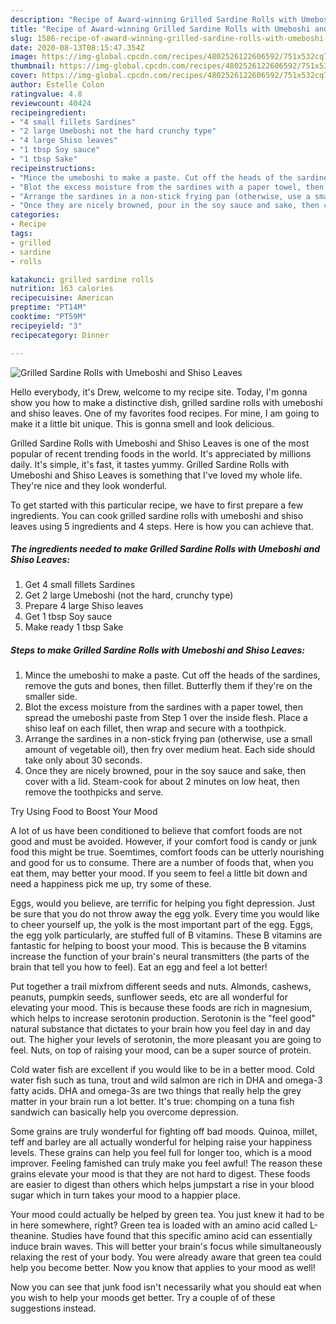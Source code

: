 ```yaml
---
description: "Recipe of Award-winning Grilled Sardine Rolls with Umeboshi and Shiso Leaves"
title: "Recipe of Award-winning Grilled Sardine Rolls with Umeboshi and Shiso Leaves"
slug: 1586-recipe-of-award-winning-grilled-sardine-rolls-with-umeboshi-and-shiso-leaves
date: 2020-08-13T08:15:47.354Z
image: https://img-global.cpcdn.com/recipes/4802526122606592/751x532cq70/grilled-sardine-rolls-with-umeboshi-and-shiso-leaves-recipe-main-photo.jpg
thumbnail: https://img-global.cpcdn.com/recipes/4802526122606592/751x532cq70/grilled-sardine-rolls-with-umeboshi-and-shiso-leaves-recipe-main-photo.jpg
cover: https://img-global.cpcdn.com/recipes/4802526122606592/751x532cq70/grilled-sardine-rolls-with-umeboshi-and-shiso-leaves-recipe-main-photo.jpg
author: Estelle Colon
ratingvalue: 4.8
reviewcount: 40424
recipeingredient:
- "4 small fillets Sardines"
- "2 large Umeboshi not the hard crunchy type"
- "4 large Shiso leaves"
- "1 tbsp Soy sauce"
- "1 tbsp Sake"
recipeinstructions:
- "Mince the umeboshi to make a paste. Cut off the heads of the sardines, remove the guts and bones, then fillet. Butterfly them if they&#39;re on the smaller side."
- "Blot the excess moisture from the sardines with a paper towel, then spread the umeboshi paste from Step 1 over the inside flesh. Place a shiso leaf on each fillet, then wrap and secure with a toothpick."
- "Arrange the sardines in a non-stick frying pan (otherwise, use a small amount of vegetable oil), then fry over medium heat. Each side should take only about 30 seconds."
- "Once they are nicely browned, pour in the soy sauce and sake, then cover with a lid. Steam-cook for about 2 minutes on low heat, then remove the toothpicks and serve."
categories:
- Recipe
tags:
- grilled
- sardine
- rolls

katakunci: grilled sardine rolls 
nutrition: 163 calories
recipecuisine: American
preptime: "PT14M"
cooktime: "PT59M"
recipeyield: "3"
recipecategory: Dinner

---
```



![Grilled Sardine Rolls with Umeboshi and Shiso Leaves](https://img-global.cpcdn.com/recipes/4802526122606592/751x532cq70/grilled-sardine-rolls-with-umeboshi-and-shiso-leaves-recipe-main-photo.jpg)

Hello everybody, it's Drew, welcome to my recipe site. Today, I'm gonna show you how to make a distinctive dish, grilled sardine rolls with umeboshi and shiso leaves. One of my favorites food recipes. For mine, I am going to make it a little bit unique. This is gonna smell and look delicious.



Grilled Sardine Rolls with Umeboshi and Shiso Leaves is one of the most popular of recent trending foods in the world. It's appreciated by millions daily. It's simple, it's fast, it tastes yummy. Grilled Sardine Rolls with Umeboshi and Shiso Leaves is something that I've loved my whole life. They're nice and they look wonderful.


To get started with this particular recipe, we have to first prepare a few ingredients. You can cook grilled sardine rolls with umeboshi and shiso leaves using 5 ingredients and 4 steps. Here is how you can achieve that.

<!--inarticleads1-->

##### The ingredients needed to make Grilled Sardine Rolls with Umeboshi and Shiso Leaves:

1. Get 4 small fillets Sardines
1. Get 2 large Umeboshi (not the hard, crunchy type)
1. Prepare 4 large Shiso leaves
1. Get 1 tbsp Soy sauce
1. Make ready 1 tbsp Sake




<!--inarticleads2-->

##### Steps to make Grilled Sardine Rolls with Umeboshi and Shiso Leaves:

1. Mince the umeboshi to make a paste. Cut off the heads of the sardines, remove the guts and bones, then fillet. Butterfly them if they&#39;re on the smaller side.
1. Blot the excess moisture from the sardines with a paper towel, then spread the umeboshi paste from Step 1 over the inside flesh. Place a shiso leaf on each fillet, then wrap and secure with a toothpick.
1. Arrange the sardines in a non-stick frying pan (otherwise, use a small amount of vegetable oil), then fry over medium heat. Each side should take only about 30 seconds.
1. Once they are nicely browned, pour in the soy sauce and sake, then cover with a lid. Steam-cook for about 2 minutes on low heat, then remove the toothpicks and serve.




Try Using Food to Boost Your Mood


A lot of us have been conditioned to believe that comfort foods are not good and must be avoided. However, if your comfort food is candy or junk food this might be true. Soemtimes, comfort foods can be utterly nourishing and good for us to consume. There are a number of foods that, when you eat them, may better your mood. If you seem to feel a little bit down and need a happiness pick me up, try some of these.

Eggs, would you believe, are terrific for helping you fight depression. Just be sure that you do not throw away the egg yolk. Every time you would like to cheer yourself up, the yolk is the most important part of the egg. Eggs, the egg yolk particularly, are stuffed full of B vitamins. These B vitamins are fantastic for helping to boost your mood. This is because the B vitamins increase the function of your brain's neural transmitters (the parts of the brain that tell you how to feel). Eat an egg and feel a lot better!

Put together a trail mixfrom different seeds and nuts. Almonds, cashews, peanuts, pumpkin seeds, sunflower seeds, etc are all wonderful for elevating your mood. This is because these foods are rich in magnesium, which helps to increase serotonin production. Serotonin is the "feel good" natural substance that dictates to your brain how you feel day in and day out. The higher your levels of serotonin, the more pleasant you are going to feel. Nuts, on top of raising your mood, can be a super source of protein.

Cold water fish are excellent if you would like to be in a better mood. Cold water fish such as tuna, trout and wild salmon are rich in DHA and omega-3 fatty acids. DHA and omega-3s are two things that really help the grey matter in your brain run a lot better. It's true: chomping on a tuna fish sandwich can basically help you overcome depression. 

Some grains are truly wonderful for fighting off bad moods. Quinoa, millet, teff and barley are all actually wonderful for helping raise your happiness levels. These grains can help you feel full for longer too, which is a mood improver. Feeling famished can truly make you feel awful! The reason these grains elevate your mood is that they are not hard to digest. These foods are easier to digest than others which helps jumpstart a rise in your blood sugar which in turn takes your mood to a happier place.

Your mood could actually be helped by green tea. You just knew it had to be in here somewhere, right? Green tea is loaded with an amino acid called L-theanine. Studies have found that this specific amino acid can essentially induce brain waves. This will better your brain's focus while simultaneously relaxing the rest of your body. You were already aware that green tea could help you become better. Now you know that applies to your mood as well!

Now you can see that junk food isn't necessarily what you should eat when you wish to help your moods get better. Try  a  couple of  of  these  suggestions  instead.

